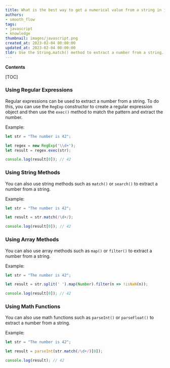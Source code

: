 ```yaml
---
title: What is the best way to get a numerical value from a string in javascript?
authors:
- smooth_flow
tags:
- javascript
- knowledge
thumbnail: images/javascript.png
created_at: 2023-02-04 00:00:00
updated_at: 2023-02-04 00:00:00
tldr: Use the String.match() method to extract a number from a string.
---
```


**Contents**

[TOC]

### Using Regular Expressions

Regular expressions can be used to extract a number from a string. To do this, you can use the `RegExp` constructor to create a regular expression object and then use the `exec()` method to match the pattern and extract the number.

Example:

```js
let str = "The number is 42";

let regex = new RegExp('\\d+');
let result = regex.exec(str);

console.log(result[0]); // 42
```

### Using String Methods

You can also use string methods such as `match()` or `search()` to extract a number from a string.

Example:

```js
let str = "The number is 42";

let result = str.match(/\d+/);

console.log(result[0]); // 42
```

### Using Array Methods

You can also use array methods such as `map()` or `filter()` to extract a number from a string.

Example:

```js
let str = "The number is 42";

let result = str.split(' ').map(Number).filter(n => !isNaN(n));

console.log(result[0]); // 42
```

### Using Math Functions

You can also use math functions such as `parseInt()` or `parseFloat()` to extract a number from a string.

Example:

```js
let str = "The number is 42";

let result = parseInt(str.match(/\d+/)[0]);

console.log(result); // 42
```
